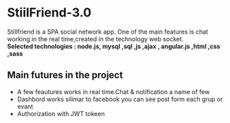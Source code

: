 # StiilFriend-3.0
Stillfriend is a SPA social network app. One of the main features is chat working in the real time,created in the technology web socket.<br>
<b>Selected technologies : node.js, mysql ,sql ,js ,ajax , angular.js ,html ,css ,sass</b>
<h2>Main futures in the project</h2>
<ul>
  <li>A few feautures works in real time.Chat & notification a name of few </li>
  <li>Dashbord works silimar to facebook you can see post form each grup or evant </li>
  <li>Authorization with JWT tokeen </li>
</ul>

